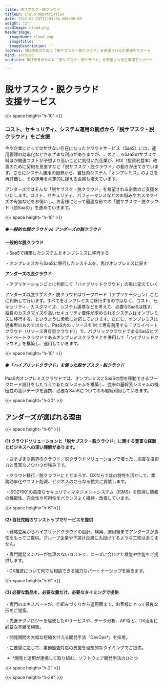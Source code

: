 ```yaml
---
title: 脱サブスク・脱クラウド
titleEn: Cloud Repatriation
date: 2022-02-23T17:03:34.000+09:00
weight: "2"
cardImage: cloud.png
headerImage:
  imageName: cloud.png
  imageTitle: ''
  imageDescription: ''
topText: ROI改善のために「脱サブスク・脱クラウド」を希望される企業様をサポート
kind: service
subtitle: ROI改善のために「脱サブスク・脱クラウド」を希望される企業様をサポート

---
```

# **脱サブスク・脱クラウド<br>支援サービス**

{{< space height="h-10" >}}

### コスト、セキュリティ、システム運用の観点から「脱サブスク・脱クラウド」をご支援

今や企業にとって欠かせない存在になったクラウドサービス（SaaS）には、運用管理の効率化などさまざまな利点がありますが、このところSaaSのサブスク料ほか関連コストが予想より高いことに気付いた企業が、ROI（投資利益率）改善のために契約を見直すなど「脱サブスク・脱クラウド」の動きが出てきています。さらにシステム運用の限界から、自社内システム「オンプレミス」のよさを再評価し、その運用を肯定的に捉える企業も増えています。

アンダーズではそんな「脱サブスク・脱クラウド」を希望される企業のご支援をいたします。コスト、セキュリティ、パフォーマンスなどのお悩みやカスタマイズの有無などをお伺いし、お客様にとって最適な形での「脱サブスク・脱クラウド（脱SaaS）」を進めていきます。

{{< space height="h-10" >}}

##### **●一般的な脱クラウド vs アンダーズの脱クラウド**

**一般的な脱クラウド**

・SaaSで構築したシステムをオンプレミスに移行する

・オンプレミスからSaaSに移行したシステムを、再びオンプレミスに戻す

**アンダーズの脱クラウド**

・アプリケーションごとに判断して「ハイブリッドクラウド」の形に変えていく

アンダーズの脱サブスク・脱クラウドはワークロード（アプリケーション）ごとに判断して行います。すべてをオンプレミスに移行するのではなく、コスト、セキュリティ、カスタマイズ、システム連携などを考えて、必要なSaaSは残す、独自のカスタマイズや高いセキュリティ要件が求められるシステムはオンプレミスに移行する、というように柔軟に対応していきます。ただし、オンプレミスは従来型のものではなく、PaaS内のリソースを1社で専有利用する「プライベートクラウド（リソース専有型クラウド）」で、パブリッククラウドであるSaaSとプライベートクラウドであるオンプレミスクラウドとを併用して「ハイブリッドクラウド」を構築し、運用していきます。

{{< space height="h-10" >}}

##### ●「ハイブリッドクラウド」を使った脱サブスク・脱クラウド

PaaS内オンプレミスクラウドでは、オンプレミスとSaaSの間を移動できるワークロード設計をしたうえで新たなシステムを構築し、従来の基幹系システムの機密性の高いデータを連携、必要なSaaSについてのみ継続利用していきます。

{{< space height="h-20" >}}

## アンダーズが選ばれる理由

{{< space height="h-6" >}}

#### (1) クラウドソリューションと「脱サブスク・脱クラウド」に関する豊富な経験とビジネスへの深い理解があります。

・さまざまな業界のクラウド／脱クラウドソリューションで培った、高度な技術力と豊富なノウハウが強みです。

・クラウド移行／脱クラウドにとどまらず、DXならではの特性を活かして、業務効率化やコスト削減、ビジネスのさらなる拡大に貢献します。

・ISO27001の高度なセキュリティマネジメントシステム（ISMS）を取得し情報の機密性、完全性や可用性をバランスよく維持・改善しています。

{{< space height="h-6" >}}

#### (2) 自社完結のワンストップでサービスを提供

・戦略立案からハイブリッドクラウドの設計、構築、運用後までアンダーズが責任をもってご提供。グループ企業や下請け企業に丸投げするような工程はありません。

・専門開発メンバーが無理のないコストで、ニーズに合わせた機能や性能をご提供します。

・DX推進について何でも相談できる強力なパートナーシップを築きます。

{{< space height="h-6" >}}

#### (3) 必要な製品を、必要な量だけ、必要なタイミングで提供

・専門のエキスパートが、仕組みづくりから運用面まで、お客様にとって最良な形をご提案。

・先進テクノロジーを駆使したAIサービスや、データ分析、APIなど、DX活用に必要な基盤を構築。

・開発期間の大幅な短縮を叶える開発手法「DevOps*」を採用。

・ご要望に応じて、業務監査対応の支援を理想的なタイミングでご提供。

* *開発と運用が連携して取り組む、ソフトウェア開発手法のひとつ

{{< space height="h-2" >}}

{{< space height="h-28" >}}